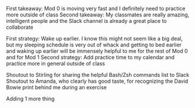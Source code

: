 First takeaway: Mod 0 is moving very fast and I definitely need to practice more outside of class
Second takeaway: My classmates are really amazing, intelligent people and the Slack channel is already a great place to collaborate

First strategy: Wake up earlier. I know this might not seem like a big deal, but my sleeping schedule is very out of whack and getting to bed earlier and waking up earlier will be immensely helpful to me for the rest of Mod 0 and for Mod 1
Second strategy: Add practice time to my calendar and practice more in general outside of class

Shoutout to Stirling for sharing the helpful Bash/Zsh commands list to Slack
Shoutout to Amanda, who clearly has good taste, for recognizing the David Bowie print behind me during an exercise

Adding 1 more thing
